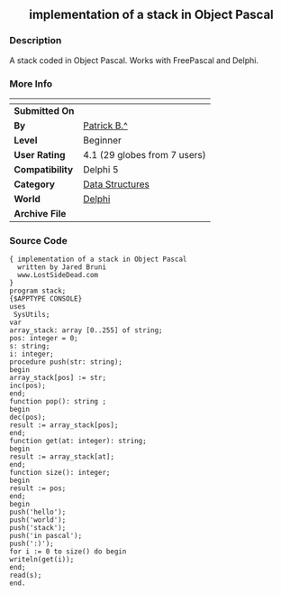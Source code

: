﻿<div align="center">

## implementation of a stack in Object Pascal


</div>

### Description

A stack coded in Object Pascal. Works with FreePascal and Delphi.
 
### More Info
 


<span>             |<span>
---                |---
**Submitted On**   |
**By**             |[Patrick B\.^](https://github.com/Planet-Source-Code/PSCIndex/blob/master/ByAuthor/patrick-b.md)
**Level**          |Beginner
**User Rating**    |4.1 (29 globes from 7 users)
**Compatibility**  |Delphi 5
**Category**       |[Data Structures](https://github.com/Planet-Source-Code/PSCIndex/blob/master/ByCategory/data-structures__7-33.md)
**World**          |[Delphi](https://github.com/Planet-Source-Code/PSCIndex/blob/master/ByWorld/delphi.md)
**Archive File**   |[](https://github.com/Planet-Source-Code/patrick-b-implementation-of-a-stack-in-object-pascal__7-652/archive/master.zip)





### Source Code

```
{ implementation of a stack in Object Pascal
  written by Jared Bruni
  www.LostSideDead.com
}
program stack;
{$APPTYPE CONSOLE}
uses
 SysUtils;
var
array_stack: array [0..255] of string;
pos: integer = 0;
s: string;
i: integer;
procedure push(str: string);
begin
array_stack[pos] := str;
inc(pos);
end;
function pop(): string ;
begin
dec(pos);
result := array_stack[pos];
end;
function get(at: integer): string;
begin
result := array_stack[at];
end;
function size(): integer;
begin
result := pos;
end;
begin
push('hello');
push('world');
push('stack');
push('in pascal');
push(':)');
for i := 0 to size() do begin
writeln(get(i));
end;
read(s);
end.
```

